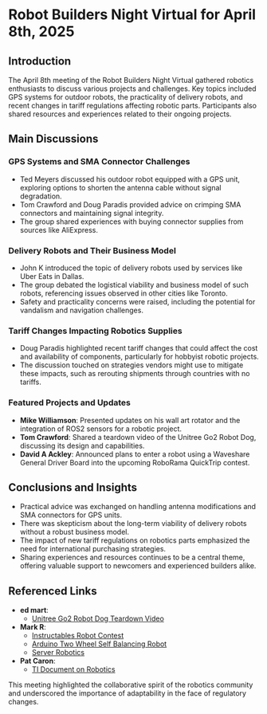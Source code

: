# Robot Builders Night Virtual for April 8th, 2025

## Introduction
The April 8th meeting of the Robot Builders Night Virtual gathered robotics enthusiasts to discuss various projects and challenges. Key topics included GPS systems for outdoor robots, the practicality of delivery robots, and recent changes in tariff regulations affecting robotic parts. Participants also shared resources and experiences related to their ongoing projects.

## Main Discussions

### GPS Systems and SMA Connector Challenges
- Ted Meyers discussed his outdoor robot equipped with a GPS unit, exploring options to shorten the antenna cable without signal degradation. 
- Tom Crawford and Doug Paradis provided advice on crimping SMA connectors and maintaining signal integrity.
- The group shared experiences with buying connector supplies from sources like AliExpress.

### Delivery Robots and Their Business Model
- John K introduced the topic of delivery robots used by services like Uber Eats in Dallas.
- The group debated the logistical viability and business model of such robots, referencing issues observed in other cities like Toronto.
- Safety and practicality concerns were raised, including the potential for vandalism and navigation challenges.

### Tariff Changes Impacting Robotics Supplies
- Doug Paradis highlighted recent tariff changes that could affect the cost and availability of components, particularly for hobbyist robotic projects.
- The discussion touched on strategies vendors might use to mitigate these impacts, such as rerouting shipments through countries with no tariffs.

### Featured Projects and Updates
- **Mike Williamson**: Presented updates on his wall art rotator and the integration of ROS2 sensors for a robotic project.
- **Tom Crawford**: Shared a teardown video of the Unitree Go2 Robot Dog, discussing its design and capabilities.
- **David A Ackley**: Announced plans to enter a robot using a Waveshare General Driver Board into the upcoming RoboRama QuickTrip contest.

## Conclusions and Insights
- Practical advice was exchanged on handling antenna modifications and SMA connectors for GPS units.
- There was skepticism about the long-term viability of delivery robots without a robust business model.
- The impact of new tariff regulations on robotics parts emphasized the need for international purchasing strategies.
- Sharing experiences and resources continues to be a central theme, offering valuable support to newcomers and experienced builders alike.

## Referenced Links
- **ed mart**:
  - [Unitree Go2 Robot Dog Teardown Video](https://youtu.be/YjVbW6Fc11Y?si=sw5b6Mf5rTN0z1xl)
- **Mark R**:
  - [Instructables Robot Contest](https://www.instructables.com/contest/robots25/)
  - [Arduino Two Wheel Self Balancing Robot](https://www.instructables.com/Arduino-Two-Weel-Self-Balancing-Robot/)
  - [Server Robotics](https://www.serverobotics.com/)
- **Pat Caron**:
  - [TI Document on Robotics](https://www.ti.com/lit/ml/sekp166/sekp166.pdf)

This meeting highlighted the collaborative spirit of the robotics community and underscored the importance of adaptability in the face of regulatory changes.
